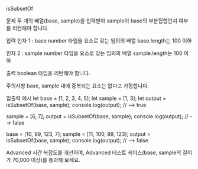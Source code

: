 isSubsetOf

문제
두 개의 배열(base, sample)을 입력받아 sample이 base의 부분집합인지 여부를 리턴해야 합니다.

입력
인자 1 : base
number 타입을 요소로 갖는 임의의 배열
base.length는 100 이하

인자 2 : sample
number 타입을 요소로 갖는 임의의 배열
sample.length는 100 이하

출력
boolean 타입을 리턴해야 합니다.

주의사항
base, sample 내에 중복되는 요소는 없다고 가정합니다.

입출력 예시
let base = [1, 2, 3, 4, 5];
let sample = [1, 3];
let output = isSubsetOf(base, sample);
console.log(output); // --> true

sample = [6, 7];
output = isSubsetOf(base, sample);
console.log(output); // --> false

base = [10, 99, 123, 7];
sample = [11, 100, 99, 123];
output = isSubsetOf(base, sample);
console.log(output); // --> false

Advanced
시간 복잡도를 개선하여, Advanced 테스트 케이스(base, sample의 길이가 70,000 이상)를 통과해 보세요.
